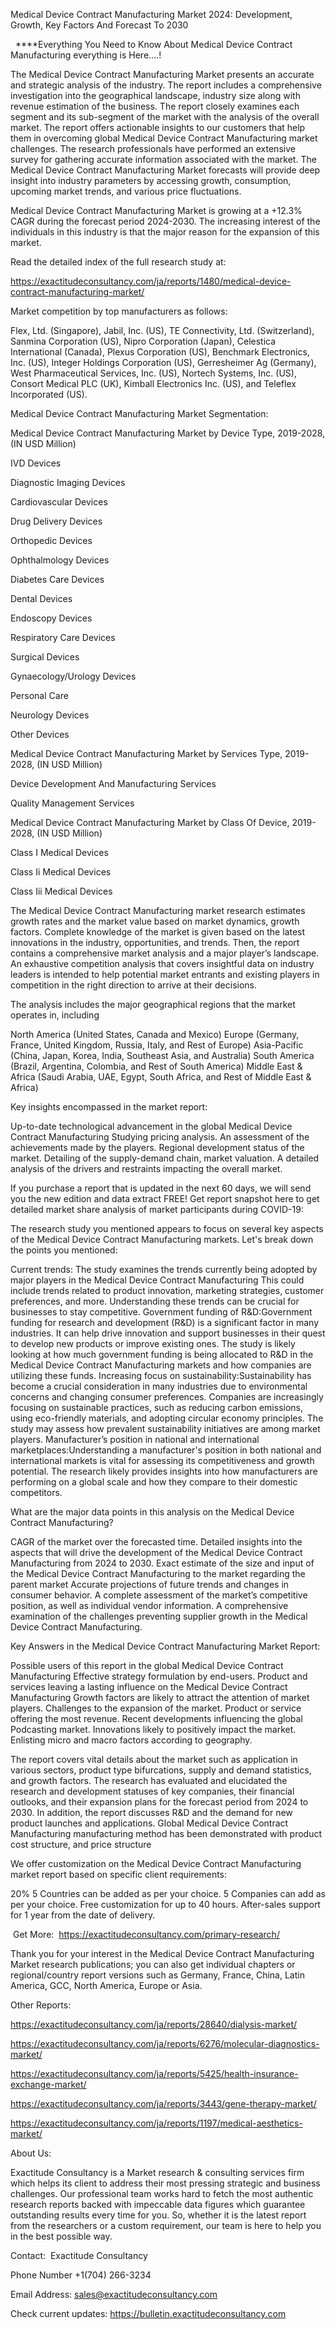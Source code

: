 Medical Device Contract Manufacturing Market 2024: Development, Growth, Key Factors And Forecast To 2030

  ****Everything You Need to Know About Medical Device Contract Manufacturing everything is Here....!

The Medical Device Contract Manufacturing Market presents an accurate and strategic analysis of the industry. The report includes a comprehensive investigation into the geographical landscape, industry size along with revenue estimation of the business. The report closely examines each segment and its sub-segment of the market with the analysis of the overall market. The report offers actionable insights to our customers that help them in overcoming global Medical Device Contract Manufacturing market challenges. The research professionals have performed an extensive survey for gathering accurate information associated with the market. The Medical Device Contract Manufacturing Market forecasts will provide deep insight into industry parameters by accessing growth, consumption, upcoming market trends, and various price fluctuations.

Medical Device Contract Manufacturing Market is growing at a +12.3% CAGR during the forecast period 2024-2030. The increasing interest of the individuals in this industry is that the major reason for the expansion of this market.

Read the detailed index of the full research study at:

https://exactitudeconsultancy.com/ja/reports/1480/medical-device-contract-manufacturing-market/

Market competition by top manufacturers as follows:

Flex, Ltd. (Singapore), Jabil, Inc. (US), TE Connectivity, Ltd. (Switzerland), Sanmina Corporation (US), Nipro Corporation (Japan), Celestica International (Canada), Plexus Corporation (US), Benchmark Electronics, Inc. (US), Integer Holdings Corporation (US), Gerresheimer Ag (Germany), West Pharmaceutical Services, Inc. (US), Nortech Systems, Inc. (US), Consort Medical PLC (UK), Kimball Electronics Inc. (US), and Teleflex Incorporated (US).

Medical Device Contract Manufacturing Market Segmentation:

Medical Device Contract Manufacturing Market by Device Type, 2019-2028, (IN USD Million)

IVD Devices

Diagnostic Imaging Devices

Cardiovascular Devices

Drug Delivery Devices

Orthopedic Devices

Ophthalmology Devices

Diabetes Care Devices

Dental Devices

Endoscopy Devices

Respiratory Care Devices

Surgical Devices

Gynaecology/Urology Devices

Personal Care

Neurology Devices

Other Devices

Medical Device Contract Manufacturing Market by Services Type, 2019-2028, (IN USD Million)

Device Development And Manufacturing Services

Quality Management Services

Medical Device Contract Manufacturing Market by Class Of Device, 2019-2028, (IN USD Million)

Class I Medical Devices

Class Ii Medical Devices

Class Iii Medical Devices

The Medical Device Contract Manufacturing market research estimates growth rates and the market value based on market dynamics, growth factors. Complete knowledge of the market is given based on the latest innovations in the industry, opportunities, and trends. Then, the report contains a comprehensive market analysis and a major player’s landscape. An exhaustive competition analysis that covers insightful data on industry leaders is intended to help potential market entrants and existing players in competition in the right direction to arrive at their decisions.

The analysis includes the major geographical regions that the market operates in, including

North America (United States, Canada and Mexico)
Europe (Germany, France, United Kingdom, Russia, Italy, and Rest of Europe)
Asia-Pacific (China, Japan, Korea, India, Southeast Asia, and Australia)
South America (Brazil, Argentina, Colombia, and Rest of South America)
Middle East & Africa (Saudi Arabia, UAE, Egypt, South Africa, and Rest of Middle East & Africa)

Key insights encompassed in the market report:

Up-to-date technological advancement in the global Medical Device Contract Manufacturing
Studying pricing analysis.
An assessment of the achievements made by the players.
Regional development status of the market.
Detailing of the supply-demand chain, market valuation.
A detailed analysis of the drivers and restraints impacting the overall market.

If you purchase a report that is updated in the next 60 days, we will send you the new edition and data extract FREE! Get report snapshot here to get detailed market share analysis of market participants during COVID-19:

The research study you mentioned appears to focus on several key aspects of the Medical Device Contract Manufacturing markets. Let's break down the points you mentioned:

Current trends: The study examines the trends currently being adopted by major players in the Medical Device Contract Manufacturing This could include trends related to product innovation, marketing strategies, customer preferences, and more. Understanding these trends can be crucial for businesses to stay competitive.
Government funding of R&D:Government funding for research and development (R&D) is a significant factor in many industries. It can help drive innovation and support businesses in their quest to develop new products or improve existing ones. The study is likely looking at how much government funding is being allocated to R&D in the Medical Device Contract Manufacturing markets and how companies are utilizing these funds.
Increasing focus on sustainability:Sustainability has become a crucial consideration in many industries due to environmental concerns and changing consumer preferences. Companies are increasingly focusing on sustainable practices, such as reducing carbon emissions, using eco-friendly materials, and adopting circular economy principles. The study may assess how prevalent sustainability initiatives are among market players.
Manufacturer’s position in national and international marketplaces:Understanding a manufacturer's position in both national and international markets is vital for assessing its competitiveness and growth potential. The research likely provides insights into how manufacturers are performing on a global scale and how they compare to their domestic competitors.

What are the major data points in this analysis on the Medical Device Contract Manufacturing?

CAGR of the market over the forecasted time.
Detailed insights into the aspects that will drive the development of the Medical Device Contract Manufacturing from 2024 to 2030.
Exact estimate of the size and input of the Medical Device Contract Manufacturing to the market regarding the parent market
Accurate projections of future trends and changes in consumer behavior. A complete assessment of the market’s competitive position, as well as individual vendor information.
A comprehensive examination of the challenges preventing supplier growth in the Medical Device Contract Manufacturing.

Key Answers in the Medical Device Contract Manufacturing Market Report:

Possible users of this report in the global Medical Device Contract Manufacturing
Effective strategy formulation by end-users.
Product and services leaving a lasting influence on the Medical Device Contract Manufacturing
Growth factors are likely to attract the attention of market players.
Challenges to the expansion of the market.
Product or service offering the most revenue.
Recent developments influencing the global Podcasting market.
Innovations likely to positively impact the market.
Enlisting micro and macro factors according to geography.

The report covers vital details about the market such as application in various sectors, product type bifurcations, supply and demand statistics, and growth factors. The research has evaluated and elucidated the research and development statuses of key companies, their financial outlooks, and their expansion plans for the forecast period from 2024 to 2030. In addition, the report discusses R&D and the demand for new product launches and applications. Global Medical Device Contract Manufacturing manufacturing method has been demonstrated with product cost structure, and price structure

We offer customization on the Medical Device Contract Manufacturing market report based on specific client requirements:

20%
5 Countries can be added as per your choice.
5 Companies can add as per your choice.
Free customization for up to 40 hours.
After-sales support for 1 year from the date of delivery.

 Get More:  https://exactitudeconsultancy.com/primary-research/

Thank you for your interest in the Medical Device Contract Manufacturing Market research publications; you can also get individual chapters or regional/country report versions such as Germany, France, China, Latin America, GCC, North America, Europe or Asia.

Other Reports:

https://exactitudeconsultancy.com/ja/reports/28640/dialysis-market/

https://exactitudeconsultancy.com/ja/reports/6276/molecular-diagnostics-market/

https://exactitudeconsultancy.com/ja/reports/5425/health-insurance-exchange-market/

https://exactitudeconsultancy.com/ja/reports/3443/gene-therapy-market/

https://exactitudeconsultancy.com/ja/reports/1197/medical-aesthetics-market/

About Us:

Exactitude Consultancy is a Market research & consulting services firm which helps its client to address their most pressing strategic and business challenges. Our professional team works hard to fetch the most authentic research reports backed with impeccable data figures which guarantee outstanding results every time for you. So, whether it is the latest report from the researchers or a custom requirement, our team is here to help you in the best possible way.

Contact:  Exactitude Consultancy

Phone Number +1(704) 266-3234

Email Address: sales@exactitudeconsultancy.com

Check current updates: https://bulletin.exactitudeconsultancy.com

